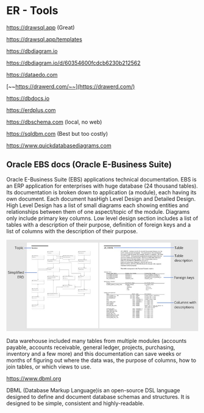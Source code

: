 # ER - Tools

https://drawsql.app (Great)

https://drawsql.app/templates

https://dbdiagram.io

https://dbdiagram.io/d/60354600fcdcb6230b212562

https://dataedo.com

[~~https://drawerd.com/~~](https://drawerd.com/)

https://dbdocs.io

https://erdplus.com

https://dbschema.com (local, no web)

https://sqldbm.com (Best but too costly)

https://www.quickdatabasediagrams.com

## Oracle EBS docs (Oracle E-Business Suite)

Oracle E-Business Suite (EBS) applications technical documentation. EBS is an ERP application for enterprises with huge database (24 thousand tables). Its documentation is broken down to application (a module), each having its own document. Each document hasHigh Level Design and Detailed Design.
High Level Design has a list of small diagrams each showing entities and relationships between them of one aspect/topic of the module. Diagrams only include primary key columns.
Low level design section includes a list of tables with a description of their purpose, definition of foreign keys and a list of columns with the description of their purpose.

![image](../../media/ER-Tools-image1.jpg)

Data warehouse included many tables from multiple modules (accounts payable, accounts receivable, general ledger, projects, purchasing, inventory and a few more) and this documentation can save weeks or months of figuring out where the data was, the purpose of columns, how to join tables, or which views to use.

https://www.dbml.org

DBML (Database Markup Language)is an open-source DSL language designed to define and document database schemas and structures. It is designed to be simple, consistent and highly-readable.
